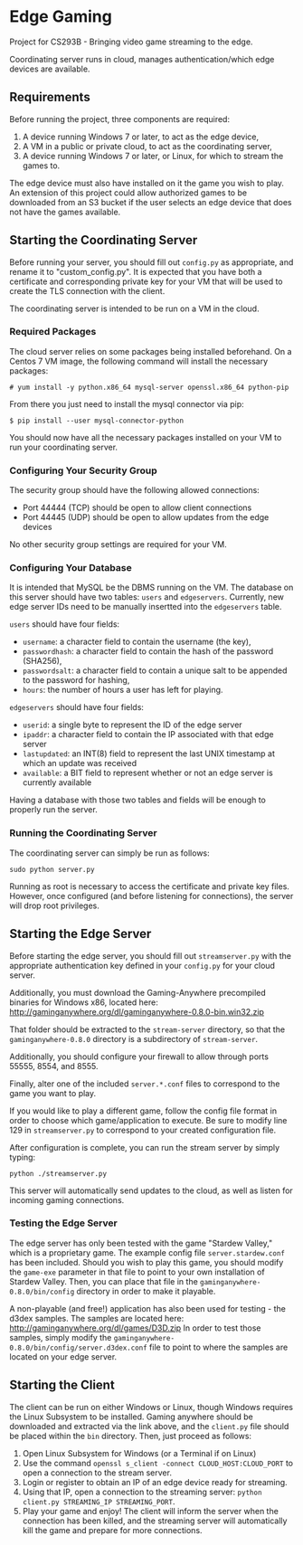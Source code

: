 # Edge Gaming
Project for CS293B - Bringing video game streaming to the edge.

Coordinating server runs in cloud, manages authentication/which edge devices are available.

## Requirements
Before running the project, three components are required:
  1. A device running Windows 7 or later, to act as the edge device,
  2. A VM in a public or private cloud, to act as the coordinating server,
  3. A device running Windows 7 or later, or Linux, for which to stream the games to.

The edge device must also have installed on it the game you wish to play. An extension of this project could allow authorized games to be downloaded from an S3 bucket if the user selects an edge device that does not have the games available.

## Starting the Coordinating Server
Before running your server, you should fill out `config.py` as appropriate, and rename it to "custom_config.py". It is expected that you have both a certificate and corresponding private key for your VM that will be used to create the TLS connection with the client.

The coordinating server is intended to be run on a VM in the cloud.

### Required Packages
The cloud server relies on some packages being installed beforehand. On a Centos 7 VM image, the following command will install the necessary packages:
```
# yum install -y python.x86_64 mysql-server openssl.x86_64 python-pip
```
From there you just need to install the mysql connector via pip:
```
$ pip install --user mysql-connector-python
```
You should now have all the necessary packages installed on your VM to run your coordinating server.

### Configuring Your Security Group
The security group should have the following allowed connections:
 - Port 44444 (TCP) should be open to allow client connections  
 - Port 44445 (UDP) should be open to allow updates from the edge devices

No other security group settings are required for your VM.

### Configuring Your Database
It is intended that MySQL be the DBMS running on the VM. The database on this server should have two tables: `users` and `edgeservers`. Currently, new edge server IDs need to be manually insertted into the `edgeservers` table.

`users` should have four fields:
  - `username`: a character field to contain the username (the key),
  - `passwordhash`: a character field to contain the hash of the password (SHA256),
  - `passwordsalt`: a character field to contain a unique salt to be appended to the password for hashing,
  - `hours`: the number of hours a user has left for playing.

`edgeservers` should have four fields:
  - `userid`: a single byte to represent the ID of the edge server
  - `ipaddr`: a character field to contain the IP associated with that edge server
  - `lastupdated`: an INT(8) field to represent the last UNIX timestamp at which an update was received
  - `available`: a BIT field to represent whether or not an edge server is currently available

Having a database with those two tables and fields will be enough to properly run the server.

### Running the Coordinating Server
The coordinating server can simply be run as follows:
```
sudo python server.py
```
Running as root is necessary to access the certificate and private key files. However, once configured (and before listening for connections), the server will drop root privileges.


## Starting the Edge Server
Before starting the edge server, you should fill out `streamserver.py` with the appropriate authentication key defined in your `config.py` for your cloud server.

Additionally, you must download the Gaming-Anywhere precompiled binaries for Windows x86, located here: http://gaminganywhere.org/dl/gaminganywhere-0.8.0-bin.win32.zip

That folder should be extracted to the `stream-server` directory, so that the `gaminganywhere-0.8.0` directory is a subdirectory of `stream-server`.

Additionally, you should configure your firewall to allow through ports 55555, 8554, and 8555.

Finally, alter one of the included `server.*.conf` files to correspond to the game you want to play.

If you would like to play a different game, follow the config file format in order to choose which game/application to execute. Be sure to modify line 129 in `streamserver.py` to correspond to your created configuration file.

After configuration is complete, you can run the stream server by simply typing:
```
python ./streamserver.py
```
This server will automatically send updates to the cloud, as well as listen for incoming gaming connections.

### Testing the Edge Server
The edge server has only been tested with the game "Stardew Valley," which is a proprietary game. The example config file `server.stardew.conf` has been included. Should you wish to play this game, you should modify the `game-exe` parameter in that file to point to your own installation of Stardew Valley. Then, you can place that file in the `gaminganywhere-0.8.0/bin/config` directory in order to make it playable.

A non-playable (and free!) application has also been used for testing - the d3dex samples. The samples are located here: http://gaminganywhere.org/dl/games/D3D.zip
In order to test those samples, simply modify the `gaminganywhere-0.8.0/bin/config/server.d3dex.conf` file to point to where the samples are located on your edge server.

## Starting the Client
The client can be run on either Windows or Linux, though Windows requires the Linux Subsystem to be installed. Gaming anywhere should be downloaded and extracted via the link above, and the `client.py` file should be placed within the `bin` directory. Then, just proceed as follows:
  1. Open Linux Subsystem for Windows (or a Terminal if on Linux)
  2. Use the command `openssl s_client -connect CLOUD_HOST:CLOUD_PORT` to open a connection to the stream server.
  3. Login or register to obtain an IP of an edge device ready for streaming.
  4. Using that IP, open a connection to the streaming server: `python client.py STREAMING_IP STREAMING_PORT`.
  5. Play your game and enjoy! The client will inform the server when the connection has been killed, and the streaming server will automatically kill the game and prepare for more connections.
